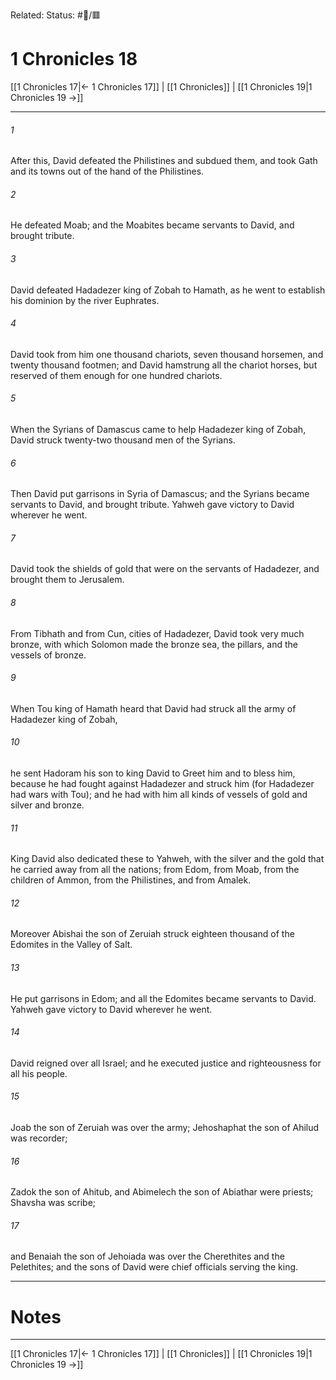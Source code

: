 Related:
Status: #📖/🟥
# 1 Chronicles 18

[[1 Chronicles 17|← 1 Chronicles 17]] | [[1 Chronicles]] | [[1 Chronicles 19|1 Chronicles 19 →]]
***



###### 1 
After this, David defeated the Philistines and subdued them, and took Gath and its towns out of the hand of the Philistines. 

###### 2 
He defeated Moab; and the Moabites became servants to David, and brought tribute. 

###### 3 
David defeated Hadadezer king of Zobah to Hamath, as he went to establish his dominion by the river Euphrates. 

###### 4 
David took from him one thousand chariots, seven thousand horsemen, and twenty thousand footmen; and David hamstrung all the chariot horses, but reserved of them enough for one hundred chariots. 

###### 5 
When the Syrians of Damascus came to help Hadadezer king of Zobah, David struck twenty-two thousand men of the Syrians. 

###### 6 
Then David put garrisons in Syria of Damascus; and the Syrians became servants to David, and brought tribute. Yahweh gave victory to David wherever he went. 

###### 7 
David took the shields of gold that were on the servants of Hadadezer, and brought them to Jerusalem. 

###### 8 
From Tibhath and from Cun, cities of Hadadezer, David took very much bronze, with which Solomon made the bronze sea, the pillars, and the vessels of bronze. 

###### 9 
When Tou king of Hamath heard that David had struck all the army of Hadadezer king of Zobah, 

###### 10 
he sent Hadoram his son to king David to Greet him and to bless him, because he had fought against Hadadezer and struck him (for Hadadezer had wars with Tou); and he had with him all kinds of vessels of gold and silver and bronze. 

###### 11 
King David also dedicated these to Yahweh, with the silver and the gold that he carried away from all the nations; from Edom, from Moab, from the children of Ammon, from the Philistines, and from Amalek. 

###### 12 
Moreover Abishai the son of Zeruiah struck eighteen thousand of the Edomites in the Valley of Salt. 

###### 13 
He put garrisons in Edom; and all the Edomites became servants to David. Yahweh gave victory to David wherever he went. 

###### 14 
David reigned over all Israel; and he executed justice and righteousness for all his people. 

###### 15 
Joab the son of Zeruiah was over the army; Jehoshaphat the son of Ahilud was recorder; 

###### 16 
Zadok the son of Ahitub, and Abimelech the son of Abiathar were priests; Shavsha was scribe; 

###### 17 
and Benaiah the son of Jehoiada was over the Cherethites and the Pelethites; and the sons of David were chief officials serving the king.

---
# Notes


***
[[1 Chronicles 17|← 1 Chronicles 17]] | [[1 Chronicles]] | [[1 Chronicles 19|1 Chronicles 19 →]]

